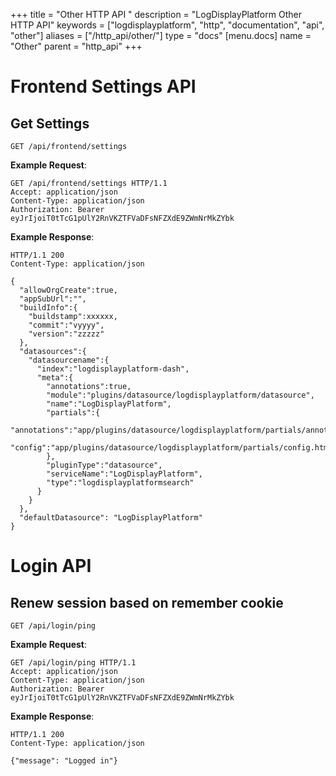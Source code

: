 +++
title = "Other HTTP API "
description = "LogDisplayPlatform Other HTTP API"
keywords = ["logdisplayplatform", "http", "documentation", "api", "other"]
aliases = ["/http_api/other/"]
type = "docs"
[menu.docs]
name = "Other"
parent = "http_api"
+++


# Frontend Settings API

## Get Settings

`GET /api/frontend/settings`

**Example Request**:

```http
GET /api/frontend/settings HTTP/1.1
Accept: application/json
Content-Type: application/json
Authorization: Bearer eyJrIjoiT0tTcG1pUlY2RnVKZTFVaDFsNFZXdE9ZWmNrMkZYbk
```

**Example Response**:

```http
HTTP/1.1 200
Content-Type: application/json

{
  "allowOrgCreate":true,
  "appSubUrl":"",
  "buildInfo":{
    "buildstamp":xxxxxx,
    "commit":"vyyyy",
    "version":"zzzzz"
  },
  "datasources":{
    "datasourcename":{
      "index":"logdisplayplatform-dash",
      "meta":{
        "annotations":true,
        "module":"plugins/datasource/logdisplayplatform/datasource",
        "name":"LogDisplayPlatform",
        "partials":{
          "annotations":"app/plugins/datasource/logdisplayplatform/partials/annotations.editor.html",
          "config":"app/plugins/datasource/logdisplayplatform/partials/config.html"
        },
        "pluginType":"datasource",
        "serviceName":"LogDisplayPlatform",
        "type":"logdisplayplatformsearch"
      }
    }
  },
  "defaultDatasource": "LogDisplayPlatform"
}
```

# Login API

## Renew session based on remember cookie

`GET /api/login/ping`

**Example Request**:

```http
GET /api/login/ping HTTP/1.1
Accept: application/json
Content-Type: application/json
Authorization: Bearer eyJrIjoiT0tTcG1pUlY2RnVKZTFVaDFsNFZXdE9ZWmNrMkZYbk
```

**Example Response**:

```http
HTTP/1.1 200
Content-Type: application/json

{"message": "Logged in"}
```